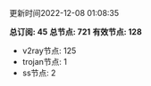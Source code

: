 更新时间2022-12-08 01:08:35

**总订阅: 45**
**总节点: 721**
**有效节点: 128**
- v2ray节点: 125
- trojan节点: 1
- ss节点: 2
